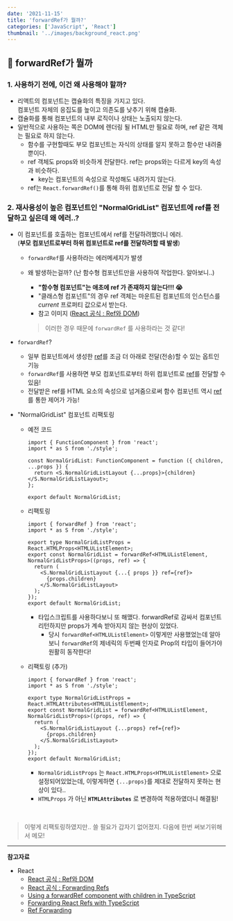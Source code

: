 ```yaml
---
date: '2021-11-15'
title: 'forwardRef가 뭘까?'
categories: ['JavaScript', 'React']
thumbnail: '../images/background_react.png'
---
```


## 🤔 forwardRef가 뭘까

### 1. 사용하기 전에, 이건 왜 사용해야 할까?

- 리액트의 컴포넌트는 캡슐화의 특징을 가지고 있다.  
   컴포넌트 자체의 응집도를 높이고 의존도를 낮추기 위해 캡슐화.
- 캡슐화를 통해 컴포넌트의 내부 로직이나 상태는 노출되지 않는다.
- 일반적으로 사용하는 쪽은 DOM에 렌더링 될 HTML만 필요로 하며, ref 같은 객체는 필요로 하지 않는다.
  - 함수를 구현할때도 부모 컴포넌트는 자식의 상태를 알지 못하고 함수만 내려줄 뿐이다.
  - ref 객체도 props와 비슷하게 전달한다. ref는 props와는 다르게 key의 속성과 비슷하다.
    - key는 컴포넌트의 속성으로 작성해도 내려가지 않는다.
  - ref는 `React.forwardRef()`를 통해 하위 컴포넌트로 전달 할 수 있다.

### 2. 재사용성이 높은 컴포넌트인 "NormalGridList" 컴포넌트에 ref를 전달하고 싶은데 왜 에러..?

- 이 컴포넌트를 호출하는 컴포넌트에서 ref를 전달하려했더니 에러.  
   (**부모 컴포넌트로부터 하위 컴포넌트로 ref를 전달하려할 때 발생**)

  - `forwardRef`를 사용하라는 에러메세지가 발생
  - 왜 발생하는걸까? (난 함수형 컴포넌트만을 사용하여 작업한다. 알아보니..)

    - **"함수형 컴포넌트"는 애초에 ref 가 존재하지 않는다!!! 😭**
    - "클래스형 컴포넌트"의 경우 ref 객체는 마운트된 컴포넌트의 인스턴스를 _current_ 프로퍼티 값으로서 받는다.
    - 참고 이미지 ([React 공식 : Ref와 DOM](https://ko.reactjs.org/docs/refs-and-the-dom.html))

    > 이러한 경우 때문에 `forwardRef` 를 사용하라는 것 같다!

- `forwardRef`?

  - 일부 컴포넌트에서 생성한 <u>ref</u>를 조금 더 아래로 전달(전송)할 수 있는 옵트인 기능
  - `forwardRef`를 사용하면 부모 컴포넌트로부터 하위 컴포넌트로 <u>ref</u>를 전달할 수 있음!
  - 전달받은 ref를 HTML 요소의 속성으로 넘겨줌으로써 함수 컴포넌트 역시 <u>ref</u>를 통한 제어가 가능!

- "NormalGridList" 컴포넌트 리팩토링

  - 예전 코드

    ```tsx
    import { FunctionComponent } from 'react';
    import * as S from './style';

    const NormalGridList: FunctionComponent = function ({ children, ...props }) {
      return <S.NormalGridListLayout {...props}>{children}</S.NormalGridListLayout>;
    };

    export default NormalGridList;
    ```

  - 리팩토링

    ```tsx
    import { forwardRef } from 'react';
    import * as S from './style';

    export type NormalGridListProps = React.HTMLProps<HTMLUListElement>;
    export const NormalGridList = forwardRef<HTMLUListElement, NormalGridListProps>((props, ref) => {
      return (
        <S.NormalGridListLayout {...{ props }} ref={ref}>
          {props.children}
        </S.NormalGridListLayout>
      );
    });
    export default NormalGridList;
    ```

    - 타입스크립트를 사용하다보니 또 해맸다. forwardRef로 감싸서 컴포넌트 리턴하지만 props가 계속 받아지지 않는 현상이 있었다.
      - 당시 `forwardRef<HTMLUListElement>` 이렇게만 사용했었는데 알아보니 `forwardRef`의 제네릭의 두번째 인자로 Prop의 타입이 들어가야 원활히 동작한다!

  - 리팩토링 (추가)

    ```tsx
    import { forwardRef } from 'react';
    import * as S from './style';

    export type NormalGridListProps = React.HTMLAttributes<HTMLUListElement>;
    export const NormalGridList = forwardRef<HTMLUListElement, NormalGridListProps>((props, ref) => {
      return (
        <S.NormalGridListLayout {...props} ref={ref}>
          {props.children}
        </S.NormalGridListLayout>
      );
    });
    export default NormalGridList;
    ```

    - `NormalGridListProps` 는 `React.HTMLProps<HTMLUListElement>` 으로  
      설정되어있었는데, 이렇게하면 `{...props}`를 제대로 전달하지 못하는 현상이 있다..
    - `HTMLProps` 가 아닌 **`HTMLAttributes`** 로 변경하여 적용하였더니 해결됨!

<br/>

> 이렇게 리팩토링하였지만.. 쓸 필요가 갑자기 없어졌지. 다음에 한번 써보기위해서 메모!

---

**참고자료**

- React
  - [React 공식 : Ref와 DOM](https://ko.reactjs.org/docs/refs-and-the-dom.html)
  - [React 공식 : Forwarding Refs](https://ko.reactjs.org/docs/forwarding-refs.html)
  - [Using a forwardRef component with children in TypeScript](https://stackoverflow.com/questions/54654303/using-a-forwardref-component-with-children-in-typescript)
  - [Forwarding React Refs with TypeScript](https://www.carlrippon.com/react-forwardref-typescript/)
  - [Ref Forwarding](https://jooonho.com/react/2020-09-20-refForwarding/)

